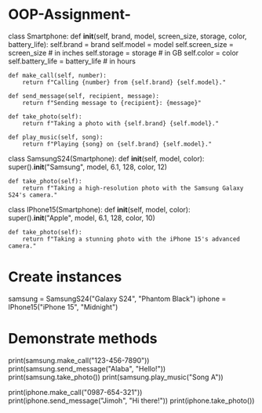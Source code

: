 # OOP-Assignment-
class Smartphone:
    def __init__(self, brand, model, screen_size, storage, color, battery_life):
        self.brand = brand
        self.model = model
        self.screen_size = screen_size  # in inches
        self.storage = storage            # in GB
        self.color = color
        self.battery_life = battery_life  # in hours

    def make_call(self, number):
        return f"Calling {number} from {self.brand} {self.model}."

    def send_message(self, recipient, message):
        return f"Sending message to {recipient}: {message}"

    def take_photo(self):
        return f"Taking a photo with {self.brand} {self.model}."

    def play_music(self, song):
        return f"Playing {song} on {self.brand} {self.model}."

class SamsungS24(Smartphone):
    def __init__(self, model, color):
        super().__init__("Samsung", model, 6.1, 128, color, 12)

    def take_photo(self):
        return f"Taking a high-resolution photo with the Samsung Galaxy S24's camera."

class IPhone15(Smartphone):
    def __init__(self, model, color):
        super().__init__("Apple", model, 6.1, 128, color, 10)

    def take_photo(self):
        return f"Taking a stunning photo with the iPhone 15's advanced camera."

# Create instances
samsung = SamsungS24("Galaxy S24", "Phantom Black")
iphone = IPhone15("iPhone 15", "Midnight")

# Demonstrate methods
print(samsung.make_call("123-456-7890"))
print(samsung.send_message("Alaba", "Hello!"))
print(samsung.take_photo())
print(samsung.play_music("Song A"))

print(iphone.make_call("0987-654-321"))
print(iphone.send_message("Jimoh", "Hi there!"))
print(iphone.take_photo())
